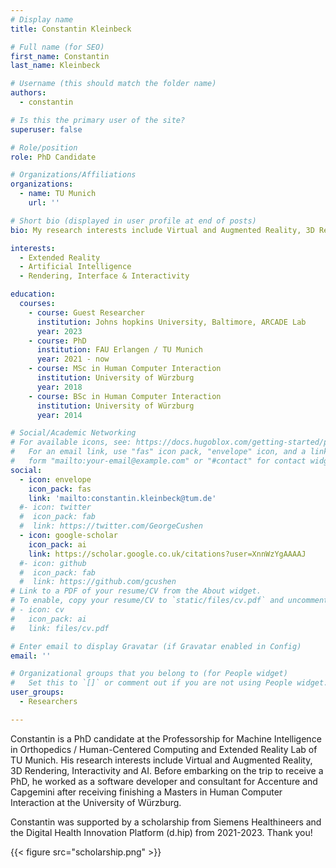 ```yaml
---
# Display name
title: Constantin Kleinbeck

# Full name (for SEO)
first_name: Constantin
last_name: Kleinbeck

# Username (this should match the folder name)
authors:
  - constantin

# Is this the primary user of the site?
superuser: false

# Role/position
role: PhD Candidate

# Organizations/Affiliations
organizations:
  - name: TU Munich
    url: ''

# Short bio (displayed in user profile at end of posts)
bio: My research interests include Virtual and Augmented Reality, 3D Rendering, Interactivity and AI.

interests:
  - Extended Reality
  - Artificial Intelligence
  - Rendering, Interface & Interactivity

education:
  courses:
    - course: Guest Researcher 
      institution: Johns hopkins University, Baltimore, ARCADE Lab
      year: 2023
    - course: PhD 
      institution: FAU Erlangen / TU Munich
      year: 2021 - now
    - course: MSc in Human Computer Interaction
      institution: University of Würzburg
      year: 2018
    - course: BSc in Human Computer Interaction
      institution: University of Würzburg
      year: 2014

# Social/Academic Networking
# For available icons, see: https://docs.hugoblox.com/getting-started/page-builder/#icons
#   For an email link, use "fas" icon pack, "envelope" icon, and a link in the
#   form "mailto:your-email@example.com" or "#contact" for contact widget.
social:
  - icon: envelope
    icon_pack: fas
    link: 'mailto:constantin.kleinbeck@tum.de'
  #- icon: twitter
  #  icon_pack: fab
  #  link: https://twitter.com/GeorgeCushen
  - icon: google-scholar
    icon_pack: ai
    link: https://scholar.google.co.uk/citations?user=XnnWzYgAAAAJ
  #- icon: github
  #  icon_pack: fab
  #  link: https://github.com/gcushen
# Link to a PDF of your resume/CV from the About widget.
# To enable, copy your resume/CV to `static/files/cv.pdf` and uncomment the lines below.
# - icon: cv
#   icon_pack: ai
#   link: files/cv.pdf

# Enter email to display Gravatar (if Gravatar enabled in Config)
email: ''

# Organizational groups that you belong to (for People widget)
#   Set this to `[]` or comment out if you are not using People widget.
user_groups:
  - Researchers

---
```


Constantin is a PhD candidate at the Professorship for Machine Intelligence in Orthopedics / Human-Centered Computing and Extended Reality Lab of TU Munich. His research interests include Virtual and Augmented Reality, 3D Rendering, Interactivity and AI. Before embarking on the trip to receive a PhD, he worked as a software developer and consultant for Accenture and Capgemini after receiving finishing a Masters in Human Computer Interaction at the University of Würzburg.

Constantin was supported by a scholarship from Siemens Healthineers and the Digital Health Innovation Platform (d.hip) from 2021-2023. Thank you!

{{< figure src="scholarship.png" >}}

